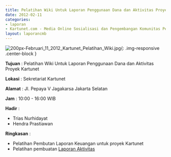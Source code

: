 ```yaml
---
title: Pelatihan Wiki Untuk Laporan Penggunaan Dana dan Aktivitas Proyek Kartunet
date: 2012-02-11 
categories:
- laporan
- Kartunet.com - Media Online Sosialisasi dan Pengembangan Komunitas Pemuda dengan Disabilitas
layout: laporancmb
---
```

![200px-Februari_11_2012_Kartunet_Pelatihan_Wiki.jpg](/uploads/200px-Februari_11_2012_Kartunet_Pelatihan_Wiki.jpg){: .img-responsive .center-block }

**Tujuan** : Pelatihan Wiki Untuk Laporan Penggunaan Dana dan Aktivitas Proyek Kartunet

**Lokasi** : 	Sekretariat Kartunet

**Alamat** : Jl. Pepaya V Jagakarsa Jakarta Selatan

**Jam** : 10:00 - 16:00 WIB

**Hadir** : 
* Trias Nurhidayat
* Hendra Prastiawan

**Ringkasan** : 
* Pelatihan Pembutan Laporan Keuangan untuk proyek Kartunet
* Pelatihan pembuatan [Laporan Aktivitas](http://wiki.ciptamedia.org/wiki/Kartunet.com/Laporan_Aktivitas)
